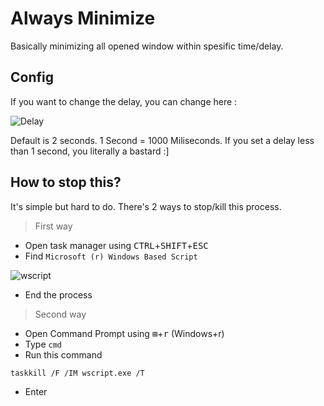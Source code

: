 # Always Minimize
Basically minimizing all opened window within spesific time/delay.

## Config
If you want to change the delay, you can change here :

![Delay](https://raw.githubusercontent.com/LyQuid12/usbrubberducky-payloads/master/payloads/library/prank/Always-Minimize/images/delay.PNG)

Default is 2 seconds. 1 Second = 1000 Miliseconds.
If you set a delay less than 1 second, you literally a bastard :]

## How to stop this?
It's simple but hard to do. There's 2 ways to stop/kill this process.

> First way

- Open task manager using <kbd>CTRL</kbd>+<kbd>SHIFT</kbd>+<kbd>ESC</kbd>
- Find `Microsoft (r) Windows Based Script`

![wscript](https://raw.githubusercontent.com/LyQuid12/usbrubberducky-payloads/master/payloads/library/prank/Always-Minimize/images/taskmngr.PNG)

- End the process

> Second way

- Open Command Prompt using <kbd>⊞</kbd>+<kbd>r</kbd> (Windows+r)
- Type `cmd`
- Run this command
```
taskkill /F /IM wscript.exe /T
```
- Enter
